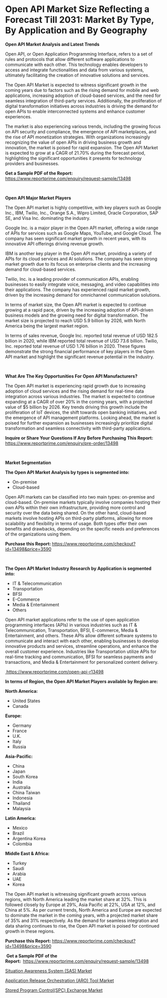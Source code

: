 <p><h1>Open API Market Size Reflecting a Forecast Till 2031: Market By Type, By Application and By Geography</h1></p><p><strong>Open API Market Analysis and Latest Trends</strong></p>
<p><p>Open API, or Open Application Programming Interface, refers to a set of rules and protocols that allow different software applications to communicate with each other. This technology enables developers to access and integrate functionalities and data from various systems, ultimately facilitating the creation of innovative solutions and services.</p><p>The Open API Market is expected to witness significant growth in the coming years due to factors such as the rising demand for mobile and web applications, increasing adoption of cloud-based services, and the need for seamless integration of third-party services. Additionally, the proliferation of digital transformation initiatives across industries is driving the demand for open APIs to enable interconnected systems and enhance customer experiences.</p><p>The market is also experiencing various trends, including the growing focus on API security and compliance, the emergence of API marketplaces, and the rise of API monetization strategies. With organizations increasingly recognizing the value of open APIs in driving business growth and innovation, the market is poised for rapid expansion. The Open API Market is expected to grow at a CAGR of 21.70% during the forecast period, highlighting the significant opportunities it presents for technology providers and businesses.</p></p>
<p><strong>Get a Sample PDF of the Report:&nbsp;</strong> <a href="https://www.reportprime.com/enquiry/request-sample/13498">https://www.reportprime.com/enquiry/request-sample/13498</a></p>
<p>&nbsp;</p>
<p><strong>Open API Major Market Players</strong></p>
<p><p>The Open API market is highly competitive, with key players such as Google Inc., IBM, Twilio, Inc., Orange S.A., Wipro Limited, Oracle Corporation, SAP SE, and Visa Inc. dominating the industry. </p><p>Google Inc. is a major player in the Open API market, offering a wide range of APIs for services such as Google Maps, YouTube, and Google Cloud. The company has seen significant market growth in recent years, with its innovative API offerings driving revenue growth.</p><p>IBM is another key player in the Open API market, providing a variety of APIs for its cloud services and AI solutions. The company has seen strong market growth due to its focus on enterprise clients and the increasing demand for cloud-based services.</p><p>Twilio, Inc. is a leading provider of communication APIs, enabling businesses to easily integrate voice, messaging, and video capabilities into their applications. The company has experienced rapid market growth, driven by the increasing demand for omnichannel communication solutions.</p><p>In terms of market size, the Open API market is expected to continue growing at a rapid pace, driven by the increasing adoption of API-driven business models and the growing need for digital transformation. The market size is projected to reach USD 5.9 billion by 2026, with North America being the largest market region.</p><p>In terms of sales revenue, Google Inc. reported total revenue of USD 182.5 billion in 2020, while IBM reported total revenue of USD 73.6 billion. Twilio, Inc. reported total revenue of USD 1.76 billion in 2020. These figures demonstrate the strong financial performance of key players in the Open API market and highlight the significant revenue potential in the industry.</p></p>
<p>&nbsp;</p>
<p><strong>What Are The Key Opportunities For Open API Manufacturers?</strong></p>
<p><p>The Open API market is experiencing rapid growth due to increasing adoption of cloud services and the rising demand for real-time data integration across various industries. The market is expected to continue expanding at a CAGR of over 20% in the coming years, with a projected value of $5 billion by 2026. Key trends driving this growth include the proliferation of IoT devices, the shift towards open banking initiatives, and the emergence of API management platforms. Looking ahead, the market is poised for further expansion as businesses increasingly prioritize digital transformation and seamless connectivity with third-party applications.</p></p>
<p><strong>Inquire or Share Your Questions If Any Before Purchasing This Report:</strong> <a href="https://www.reportprime.com/enquiry/pre-order/13498">https://www.reportprime.com/enquiry/pre-order/13498</a></p>
<p>&nbsp;</p>
<p><strong>Market Segmentation</strong></p>
<p><strong>The Open API Market Analysis by types is segmented into:</strong></p>
<p><ul><li>On-premise</li><li>Cloud-based</li></ul></p>
<p><p>Open API markets can be classified into two main types: on-premise and cloud-based. On-premise markets typically involve companies hosting their own APIs within their own infrastructure, providing more control and security over the data being shared. On the other hand, cloud-based markets involve hosting APIs on third-party platforms, allowing for more scalability and flexibility in terms of usage. Both types offer their own benefits and drawbacks, depending on the specific needs and preferences of the organizations using them.</p></p>
<p><strong>Purchase this Report:&nbsp;</strong><a href="https://www.reportprime.com/checkout?id=13498&price=3590">https://www.reportprime.com/checkout?id=13498&price=3590</a></p>
<p>&nbsp;</p>
<p><strong>The Open API Market Industry Research by Application is segmented into:</strong></p>
<p><ul><li>IT & Telecommunication</li><li>Transportation</li><li>BFSI</li><li>E-Commerce</li><li>Media & Entertainment</li><li>Others</li></ul></p>
<p><p>Open API market applications refer to the use of open application programming interfaces (APIs) in various industries such as IT & Telecommunication, Transportation, BFSI, E-commerce, Media & Entertainment, and others. These APIs allow different software systems to communicate and interact with each other, enabling businesses to develop innovative products and services, streamline operations, and enhance the overall customer experience. Industries like Transportation utilize APIs for real-time tracking and communication, BFSI for seamless payments and transactions, and Media & Entertainment for personalized content delivery.</p></p>
<p><a href="https://www.reportprime.com/open-api-r13498">&nbsp;https://www.reportprime.com/open-api-r13498</a></p>
<p><strong>In terms of Region, the Open API Market Players available by Region are:</strong></p>
<p>
    <p> <strong> North America: </strong>
        <ul>
            <li>United States</li>
            <li>Canada</li>
        </ul>
        </p> 
    <p> <strong> Europe: </strong>
        <ul>
            <li>Germany</li>
            <li>France</li>
            <li>U.K.</li>
            <li>Italy</li>
            <li>Russia</li>
        </ul>
        </p> 
    <p> <strong> Asia-Pacific: </strong>
        <ul>
            <li>China</li>
            <li>Japan</li>
            <li>South Korea</li>
            <li>India</li>
            <li>Australia</li>
            <li>China Taiwan</li>
            <li>Indonesia</li>
            <li>Thailand</li>
            <li>Malaysia</li>
        </ul>
        </p> 
    <p> <strong> Latin America: </strong>
        <ul>
            <li>Mexico</li>
            <li>Brazil</li>
            <li>Argentina Korea</li>
            <li>Colombia</li>
        </ul>
        </p> 
    <p> <strong> Middle East & Africa: </strong>
        <ul>
            <li>Turkey</li>
            <li>Saudi</li>
            <li>Arabia</li>
            <li>UAE</li>
            <li>Korea</li>
        </ul>
    </p>
    </p>
<p><p>The Open API market is witnessing significant growth across various regions, with North America leading the market share at 32%. This is followed closely by Europe at 29%, Asia Pacific at 22%, USA at 12%, and China at 5%. As per current trends, North America and Europe are expected to dominate the market in the coming years, with a projected market share of 35% and 31% respectively. As the demand for seamless integration and data sharing continues to rise, the Open API market is poised for continued growth in these regions.</p></p>
<p><strong>Purchase this Report: </strong><a href="https://www.reportprime.com/checkout?id=13498&price=3590">https://www.reportprime.com/checkout?id=13498&price=3590</a></p>
<p>&nbsp;<strong>Get a Sample PDF of the Report:&nbsp;&nbsp;</strong><a href="https://www.reportprime.com/enquiry/request-sample/13498">https://www.reportprime.com/enquiry/request-sample/13498</a></p>
<p><strong></strong></p>
<p><p><a href="https://view.publitas.com/reportprime-1/global-situation-awareness-system-sas-market-analysis-trends-forecasts-and-growth-opportunities-2024-2031-in-110-pages-report/">Situation Awareness System (SAS) Market</a></p><p><a href="https://view.publitas.com/reportprime-1/global-application-release-orchestration-aro-tool-market-focus-on-application-end-use-industry-type-equipment-and-region-analysis-and-forecast-2024-2031/">Application Release Orchestration (ARO) Tool Market</a></p><p><a href="https://view.publitas.com/reportprime-1/deep-dive-into-the-stored-program-control-spc-exchange-market-itstrends-market-segmentation-and-competitive-analysis/">Stored Program Control(SPC) Exchange Market</a></p></p>